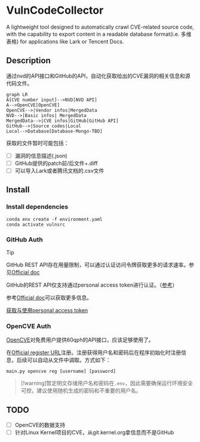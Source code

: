 # VulnCodeCollector

A lightweight tool designed to automatically crawl CVE-related source code, with the capability to export content in a readable database format(i.e. 多维表格) for applications like Lark or Tencent Docs.

## Description

通过nvd的API接口和GitHub的API，自动化获取给出的CVE漏洞的相关信息和源代码文件。

```mermaid
graph LR
A[CVE number input]-->NVD[NVD API]
A-->OpenCVE[OpenCVE]
OpenCVE-->|Vendor infos|MergedData
NVD-->|Basic infos| MergedData
MergedData-->|CVE infos|GitHub[GitHub API]
GitHub-->|Source codes|Local
Local-->Database[Database-Mongo-TBD]
```

获取的文件暂时可能包括：

- [ ] 漏洞的信息描述(.json)
- [ ] GitHub提供的patch前/后文件+.diff
- [ ] 可以导入Lark或者腾讯文档的.csv文件

## Install

### Install dependencies

```shell
conda env create -f environment.yaml
conda activate vulnsrc
```

### GitHub Auth

> [!tip]
> GitHub REST API存在用量限制，可以通过认证访问令牌获取更多的请求速率。参见[Official doc](https://docs.github.com/zh/rest/using-the-rest-api/rate-limits-for-the-rest-api?apiVersion=2022-11-28)

GitHub的REST API仅支持通过personal access token进行认证。（[参考](https://docs.github.com/zh/rest/authentication/authenticating-to-the-rest-api?apiVersion=2022-11-28#authenticating-with-username-and-password)）

参考[Official doc](https://docs.github.com/zh/rest/authentication/authenticating-to-the-rest-api?apiVersion=2022-11-28#使用-personal-access-token)可以获取更多信息。

[获取与使用personal access token](https://docs.github.com/zh/authentication/keeping-your-account-and-data-secure/managing-your-personal-access-tokens#创建-personal-access-token-classic)

### OpenCVE Auth

[OpenCVE](https://www.opencve.io/)对免费用户提供60qph的API接口，应该足够使用了。

在[Official register URL](https://app.opencve.io/signup/)注册。注册获得用户名和密码后在程序初始化时注册信息，后续可以自动从文件中调取。方式如下：

```shell
main.py opencve reg [username] [password]
```

> [!warning]暂定明文存储用户名和密码在`.env`，因此需要确保运行环境安全可控，建议使用随机生成的密码和不重要的用户名。

## TODO

- [ ] OpenCVE的数据支持
- [ ] 针对Linux Kernel项目的CVE，从git.kernel.org拿信息而不是GitHub
